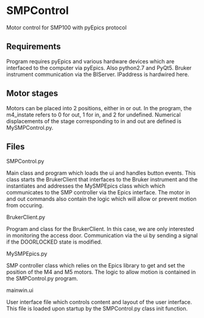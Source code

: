 # SMPControl
Motor control for SMP100 with pyEpics protocol
## Requirements
Program requires pyEpics and various hardware devices which are interfaced to the computer
via pyEpics. Also python2.7 and PyQt5. Bruker instrument communication via the BIServer. IPaddress is hardwired here.
## Motor stages
Motors can be placed into 2 positions, either in or out. In the program, the m4_instate refers to 0 for out, 1 for in, and
2 for undefined. Numerical displacements of the stage corresponding to in and out are defined is MySMPControl.py.
## Files
SMPControl.py

Main class and program which loads the ui and handles button events. This class starts the BrukerClient that interfaces to the Bruker instrument and the instantiates and addresses the MySMPEpics class which which communicates to the SMP controller via the Epics interface. The motor in and out commands also contain the logic which will allow or prevent motion from occuring.

BrukerClient.py

Program and class for the BrukerClient. In this case, we are only interested in monitoring the access door. Communication via the ui by sending a signal if the DOORLOCKED state is modified.

MySMPEpics.py

SMP controller class which relies on the Epics library to get and set the position of the M4 and M5 motors. The logic to allow motion is contained in the SMPControl.py program.

mainwin.ui

User interface file which controls content and layout of the user interface. This file is loaded upon startup by the SMPControl.py class init function.

